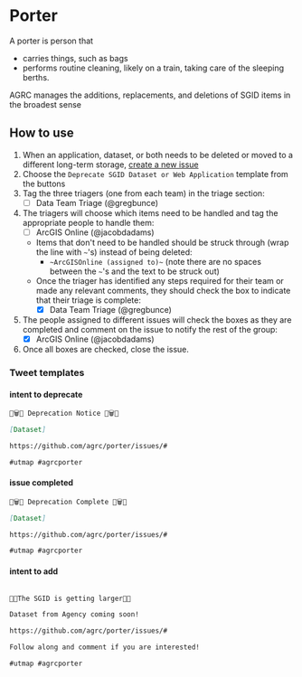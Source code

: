# Porter

A porter is person that 

- carries things, such as bags
- performs routine cleaning, likely on a train, taking care of the sleeping berths.

AGRC manages the additions, replacements, and deletions of SGID items in the broadest sense

## How to use

1. When an application, dataset, or both needs to be deleted or moved to a different long-term storage, [create a new issue](https://github.com/agrc/cemetery/issues/new/choose)
1. Choose the `Deprecate SGID Dataset or Web Application` template from the buttons
1. Tag the three triagers (one from each team) in the triage section:
   - [ ] Data Team Triage (@gregbunce)
1. The triagers will choose which items need to be handled and tag the appropriate people to handle them:
   - [ ] ArcGIS Online (@jacobdadams)
   - Items that don't need to be handled should be struck through (wrap the line with `~`'s) instead of being deleted:
      - `~ArcGISOnline (assigned to)~` (note there are no spaces between the `~`'s and the text to be struck out)
   - Once the triager has identified any steps required for their team or made any relevant comments, they should check the box to indicate that their triage is complete:
      - [x] Data Team Triage (@gregbunce)
1. The people assigned to different issues will check the boxes as they are completed and comment on the issue to notify the rest of the group:
   - [x] ArcGIS Online (@jacobdadams)
1. Once all boxes are checked, close the issue.

### Tweet templates

#### intent to deprecate

```md
🚮🗑️🚮 Deprecation Notice 🚮🗑️🚮

[Dataset]

https://github.com/agrc/porter/issues/#

#utmap #agrcporter
```

#### issue completed

```md
🚮🗑️🚮 Deprecation Complete 🚮🗑️🚮

[Dataset]

https://github.com/agrc/porter/issues/#

#utmap #agrcporter
```

#### intent to add

```md

🌱🌱The SGID is getting larger🌳🌳

Dataset from Agency coming soon!

https://github.com/agrc/porter/issues/#

Follow along and comment if you are interested!

#utmap #agrcporter
```
